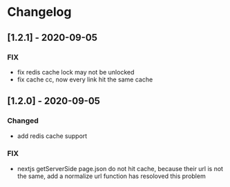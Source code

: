 # Changelog

## [1.2.1] - 2020-09-05

### FIX

- fix redis cache lock may not be unlocked
- fix cache cc, now every link hit the same cache

## [1.2.0] - 2020-09-05

### Changed

- add redis cache support

### FIX

- nextjs getServerSide page.json do not hit cache, because their url is not the same, add a normalize url function has resoloved this problem
